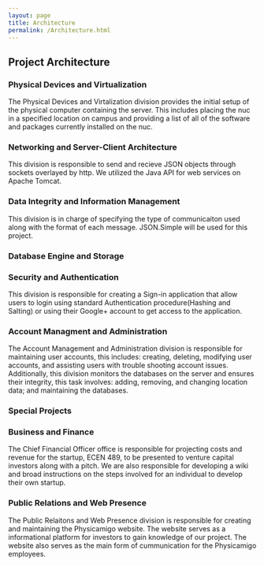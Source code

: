 ```yaml
---
layout: page
title: Architecture
permalink: /Architecture.html
---
```


## Project Architecture

### Physical Devices and Virtualization
The Physical Devices and Virtalization division provides the initial setup of the physical computer containing the server.  This includes placing the nuc in a specified location on campus and providing a list of all of the software and packages currently installed on the 
nuc.

### Networking and Server-Client Architecture
This division is responsible to send and recieve JSON objects through sockets overlayed by http.
We utilized the Java API for web services on Apache Tomcat.

### Data Integrity and Information Management
This division is in charge of specifying the type of communicaiton used along with the format of each message. JSON.Simple will be used for this project.

### Database Engine and Storage

### Security and Authentication 
This division is responsible for creating a Sign-in application that allow users to login using standard Authentication
procedure(Hashing and Salting) or using their Google+ account to get access to the application.

### Account Managment and Administration
The Account Management and Administration division is responsible for maintaining user accounts, this includes: creating, 
deleting, modifying user accounts, and assisting users with trouble shooting account issues. Additionally, this division monitors
the databases on the server and ensures their integrity, this task involves: adding, removing, and changing location data; 
and maintaining the databases.

### Special Projects

### Business and Finance
The Chief Financial Officer office is responsible for projecting costs and revenue for the startup, ECEN 489, to 
be presented to venture capital investors along with a pitch. We are also responsible for developing a wiki and broad instructions on the steps 
involved for an individual to develop their own startup.

### Public Relations and Web Presence
The Public Relaitons and Web Presence division is responsible for creating and maintaining the Physicamigo website. The website serves as a informational platform for investors to gain knowledge of our project. The website also serves as the main form of cummunication for the Physicamigo employees.

